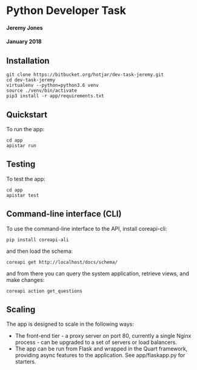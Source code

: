 Python Developer Task
=====================
#### Jeremy Jones
#### January 2018

Installation
------------

```
git clone https://bitbucket.org/hotjar/dev-task-jeremy.git
cd dev-task-jeremy
virtualenv --python=python3.6 venv
source ./venv/bin/activate
pip3 install -r app/requirements.txt
```

Quickstart
----------

To run the app:

```
cd app
apistar run
```

Testing
-------

To test the app:

```
cd app
apistar test
```

Command-line interface (CLI)
----------------------------

To use the command-line interface to the API, install coreapi-cli:

```
pip install coreapi-ali
```

and then load the schema:

```
coreapi get http://localhost/docs/schema/
```

and from there you can query the system application, retrieve views, and make changes:

```
coreapi action get_questions
```

Scaling
-------

The app is designed to scale in the following ways:

* The front-end tier - a proxy server on port 80, currently a single
  Nginx process - can be upgraded to a set of servers or load
  balancers.
* The app can be run from Flask and wrapped in the Quart
  framework, providing async features to the application. See
  app/flaskapp.py for starters.


